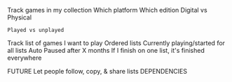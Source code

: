 Track games in my collection
    Which platform
    Which edition
    Digital vs Physical
    
    Played vs unplayed

Track list of games I want to play
    Ordered lists
    Currently playing/started for all lists
        Auto Paused after X months
        If I finish on one list, it's finished everywhere
        

FUTURE
    Let people follow, copy, & share lists
    DEPENDENCIES